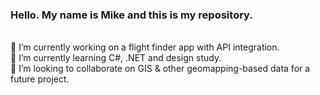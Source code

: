 ### Hello. My name is Mike and this is my repository.

<!--
**mikelambrix/mikelambrix** is a ✨ _special_ ✨ repository because its `README.md` (this file) appears on your GitHub profile.

Here are some ideas to get you started:

- 🔭 I’m currently working on ...
- 🌱 I’m currently learning ...
- 👯 I’m looking to collaborate on ...
- 🤔 I’m looking for help with ...
- 💬 Ask me about ...
- 📫 How to reach me: ...
- 😄 Pronouns: ...
- ⚡ Fun fact: ...
-->


<br >
🔭 I’m currently working on a flight finder app with API integration.<br>
🌱 I’m currently learning C#, .NET and design study. <br>
👯 I’m looking to collaborate on GIS & other geomapping-based data for a future project.

